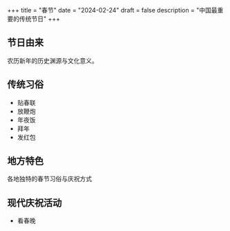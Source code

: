 +++
title = "春节"
date = "2024-02-24"
draft = false
description = "中国最重要的传统节日"
+++

## 节日由来
农历新年的历史渊源与文化意义。

## 传统习俗
- 贴春联
- 放鞭炮
- 年夜饭
- 拜年
- 发红包

## 地方特色
各地独特的春节习俗与庆祝方式

## 现代庆祝活动
- 看春晚 